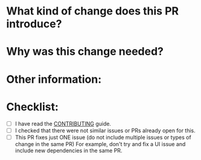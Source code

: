 # What kind of change does this PR introduce?
<!--eg: Bug fix, feature, docs update, ...-->

# Why was this change needed?
<!--Please link to related issues when possible, and explain WHY you changed things, not WHAT you changed.-->

# Other information:
<!--eg: Did you discuss this change with anybody before working on it (not required, but can be a good idea for bigger changes). Any plans for the future, etc?-->

# Checklist:
<!-- Please follow this checklist and put an x in each of the boxes, like this: [x].-->
- [ ] I have read the [CONTRIBUTING](https://github.com/gitroomhq/postiz-app/blob/main/CONTRIBUTING.md) guide.
- [ ] I checked that there were not similar issues or PRs already open for this.
- [ ] This PR fixes just ONE issue (do not include multiple issues or types of change in the same PR) For example, don't try and fix a UI issue and include new dependencies in the same PR.

